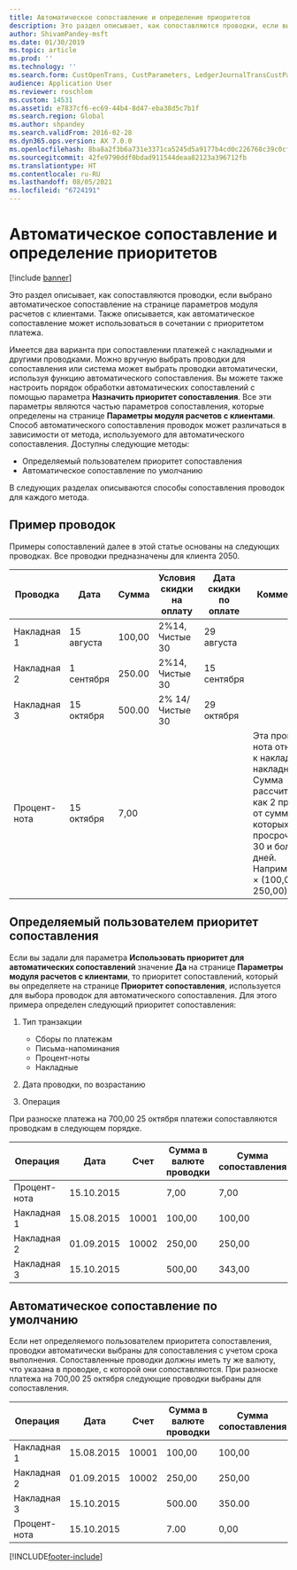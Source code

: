 ```yaml
---
title: Автоматическое сопоставление и определение приоритетов
description: Это раздел описывает, как сопоставляются проводки, если выбрано автоматическое сопоставление на странице параметров модуля расчетов с клиентами. Также описывается, как автоматическое сопоставление может использоваться в сочетании с приоритетом платежа.
author: ShivamPandey-msft
ms.date: 01/30/2019
ms.topic: article
ms.prod: ''
ms.technology: ''
ms.search.form: CustOpenTrans, CustParameters, LedgerJournalTransCustPaym
audience: Application User
ms.reviewer: roschlom
ms.custom: 14531
ms.assetid: e7837cf6-ec69-44b4-8d47-eba38d5c7b1f
ms.search.region: Global
ms.author: shpandey
ms.search.validFrom: 2016-02-28
ms.dyn365.ops.version: AX 7.0.0
ms.openlocfilehash: 8ba8a2f3b6a731e3371ca5245d5a9177b4cd0c226768c39c0cf7f6cb27526058
ms.sourcegitcommit: 42fe9790ddf0bdad911544deaa82123a396712fb
ms.translationtype: HT
ms.contentlocale: ru-RU
ms.lasthandoff: 08/05/2021
ms.locfileid: "6724191"
---
```

# <a name="automatic-settlement-and-prioritization"></a>Автоматическое сопоставление и определение приоритетов

[!include [banner](../includes/banner.md)]

Это раздел описывает, как сопоставляются проводки, если выбрано автоматическое сопоставление на странице параметров модуля расчетов с клиентами. Также описывается, как автоматическое сопоставление может использоваться в сочетании с приоритетом платежа.

Имеется два варианта при сопоставлении платежей с накладными и другими проводками. Можно вручную выбрать проводки для сопоставления или система может выбрать проводки автоматически, используя функцию автоматического сопоставления. Вы можете также настроить порядок обработки автоматических сопоставлений с помощью параметра **Назначить приоритет сопоставления**. Все эти параметры являются частью параметров сопоставления, которые определены на странице **Параметры модуля расчетов с клиентами**. Способ автоматического сопоставления проводок может различаться в зависимости от метода, используемого для автоматического сопоставления. Доступны следующие методы:

-   Определяемый пользователем приоритет сопоставления
-   Автоматическое сопоставление по умолчанию

В следующих разделах описываются способы сопоставления проводок для каждого метода.

## <a name="example-transactions"></a>Пример проводок
Примеры сопоставлений далее в этой статье основаны на следующих проводках. Все проводки предназначены для клиента 2050.

| Проводка   | Дата        | Сумма | Условия скидки на оплату | Дата скидки по оплате | Комментарии                                                                                                                                                                                      |
|---------------|-------------|--------|---------------------|--------------------|-----------------------------------------------------------------------------------------------------------------------------------------------------------------------------------------------|
| Накладная 1     | 15 августа   | 100,00 | 2%14, Чистые 30        | 29 августа          |                                                                                                                                                                                               |
| Накладная 2     | 1 сентября | 250.00 | 2%14, Чистые 30        | 15 сентября       |                                                                                                                                                                                               |
| Накладная 3     | 15 октября  | 500.00 | 2% 14/Чистые 30        | 29 октября         |                                                                                                                                                                                               |
| Процент-нота | 15 октября  | 7,00   |                     |                    | Эта процент-нота относится к накладной 1 и накладной 2. Сумма рассчитывается как 2 процента от сумм, оплата которых просрочена на 30 и более дней. Например, 0,02 × (100,00 + 250,00) = 7,00. |

## <a name="user-defined-settlement-priority"></a>Определяемый пользователем приоритет сопоставления
Если вы задали для параметра **Использовать приоритет для автоматических сопоставлений** значение **Да** на странице **Параметры модуля расчетов с клиентами**, то приоритет сопоставлений, который вы определяете на странице **Приоритет сопоставления**, используется для выбора проводок для автоматического сопоставления. Для этого примера определен следующий приоритет сопоставления:

1.  Тип транзакции
    -   Сборы по платежам
    -   Письма-напоминания
    -   Процент-ноты
    -   Накладные

2.  Дата проводки, по возрастанию
3.  Операция

При разноске платежа на 700,00 25 октября платежи сопоставляются проводкам в следующем порядке.

| Операция       | Дата       | Счет | Сумма в валюте проводки | Сумма сопоставления | Сальдо | Валютное |
|---------------|------------|---------|--------------------------------|------------------|---------|----------|
| Процент-нота | 15.10.2015 |         | 7,00                           | 7,00             | 0,00    | американский доллар      |
| Накладная 1     | 15.08.2015  | 10001   | 100,00                         | 100,00           | 0,00    | американский доллар      |
| Накладная 2     | 01.09.2015   | 10002   | 250,00                         | 250,00           | 0,00    | американский доллар      |
| Накладная 3     | 15.10.2015 |         | 500,00                         | 343,00           | 157,00  | американский доллар      |

## <a name="default-automatic-settlement"></a>Автоматическое сопоставление по умолчанию
Если нет определяемого пользователем приоритета сопоставления, проводки автоматически выбраны для сопоставления с учетом срока выполнения. Сопоставленные проводки должны иметь ту же валюту, что указана в проводке, с которой они сопоставляются. При разноске платежа на 700,00 25 октября следующие проводки выбраны для сопоставления.

| Операция       | Дата       | Счет | Сумма в валюте проводки | Сумма сопоставления | Сальдо | Валютное |
|---------------|------------|---------|--------------------------------|------------------|---------|----------|
| Накладная 1     | 15.08.2015  | 10001   | 100,00                         | 100,00           | 0,00    | американский доллар      |
| Накладная 2     | 01.09.2015   | 10002   | 250,00                         | 250,00           | 0,00    | американский доллар      |
| Накладная 3     | 15.10.2015 |         | 500.00                         | 350.00           | 150.00  | американский доллар      |
| Процент-нота | 15.10.2015 |         | 7.00                           | 0,00             | 7.00    | американский доллар      |







[!INCLUDE[footer-include](../../includes/footer-banner.md)]